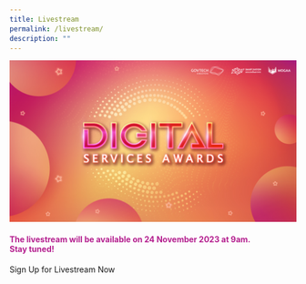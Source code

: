 ```yaml
---
title: Livestream
permalink: /livestream/
description: ""
---
```

![Digital Services Awards logo banner](/images/digitalservicesawards.jpg)
<style type="text/css">
.content h4 {
    color: #B41E8E;
    font-weight: 700;
}
	
	a.bp-button{text-decoration: none;}
	a.bp-button:hover{text-decoration: underline;}
</style>
<div class="col has-text-centered">
  <div class="content">
    <h4><strong>The livestream will be available on 24 November 2023 at 9am. <br>
      Stay tuned! </strong></h4>
    <a class="bp-button is-primary is-uppercase" href="https://go.gov.sg/dsa2023-reg">Sign Up for Livestream Now</a> 
    <!-- FOR LIVESTREAM YOUTUBE EMBED <div style="width:100%; min-height:475px"><iframe width="845" height="475" src="https://www.youtube-nocookie.com/embed/AEKtQW93OVg" title="YouTube video player" frameborder="0" allow="accelerometer; autoplay; clipboard-write; encrypted-media; gyroscope; picture-in-picture; web-share" allowfullscreen=""></iframe></div>//--></div>
</div>
